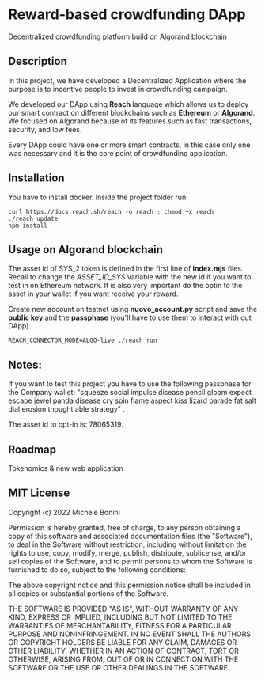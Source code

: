 # Reward-based crowdfunding DApp 

Decentralized crowdfunding platform build on Algorand blockchain


## Description
In this project, we have developed a Decentralized Application where the purpose is to incentive people to invest in crowdfunding campaign.

We developed our DApp using **Reach** language which allows us to deploy our smart contract on different blockchains such as **Ethereum** or **Algorand**. We focused on Algorand because of its features such as fast transactions, security, and low fees. 

Every DApp could have one or more smart contracts, in this case only one was necessary and it is the core point of crowdfunding application.


## Installation
You have to install docker.
Inside the project folder run:

```
curl https://docs.reach.sh/reach -o reach ; chmod +x reach
./reach update
npm install
```



## Usage on Algorand blockchain
The asset id of SYS_2 token is defined in the first line of **index.mjs** files. Recall to change the _ASSET_ID_SYS_ variable with the new id if you want to test in on Ethereum network. 
It is also very important do the optin to the asset in your wallet if you want receive your reward.

Create new account on testnet using **nuovo_account.py** script and save the **public key** and the **passphase** (you'll have to use them to interact with out DApp).


```
REACH_CONNECTOR_MODE=ALGO-live ./reach run
```

## Notes:

If you want to test this project you have to use the following passphase for the Company wallet: "squeeze social impulse disease pencil gloom expect escape jewel panda disease cry spin flame aspect kiss lizard parade fat salt dial erosion thought able strategy" .

The asset id to opt-in is: 78065319.


## Roadmap
Tokenomics & new web application


## MIT License

Copyright (c) 2022 Michele Bonini

Permission is hereby granted, free of charge, to any person obtaining a copy of this software and associated documentation files (the "Software"), to deal in the Software without restriction, including without limitation the rights to use, copy, modify, merge, publish, distribute, sublicense, and/or sell copies of the Software, and to permit persons to whom the Software is furnished to do so, subject to the following conditions:

The above copyright notice and this permission notice shall be included in all copies or substantial portions of the Software.

THE SOFTWARE IS PROVIDED "AS IS", WITHOUT WARRANTY OF ANY KIND, EXPRESS OR IMPLIED, INCLUDING BUT NOT LIMITED TO THE WARRANTIES OF MERCHANTABILITY, FITNESS FOR A PARTICULAR PURPOSE AND NONINFRINGEMENT. IN NO EVENT SHALL THE AUTHORS OR COPYRIGHT HOLDERS BE LIABLE FOR ANY CLAIM, DAMAGES OR OTHER LIABILITY, WHETHER IN AN ACTION OF CONTRACT, TORT OR OTHERWISE, ARISING FROM, OUT OF OR IN CONNECTION WITH THE SOFTWARE OR THE USE OR OTHER DEALINGS IN THE SOFTWARE.

